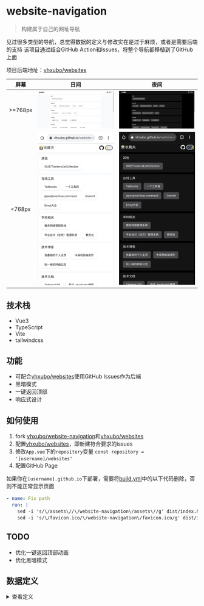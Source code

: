# website-navigation

> 构建属于自己的网址导航

见过很多类型的导航，总觉得数据的定义与修改实在是过于麻烦，或者是需要后端的支持
该项目通过结合GitHub Action和Issues，将整个导航都移植到了GitHub上面

项目后端地址：[vhxubo/websites](https://github.com/vhxubo/websites)

|  屏幕   |                    日间                     |                   夜间                    |
| :-----: | :-----------------------------------------: | :---------------------------------------: |
| >=768px |    ![light_md](docs/images/light_md.png)    |    ![dark_md](docs/images/dark_md.png)    |
| <768px  | ![light_other](docs/images/light_other.jpg) | ![dark_other](docs/images/dark_other.jpg) |

## 技术栈

- Vue3
- TypeScript
- Vite
- tailwindcss

## 功能

- 可配合[vhxubo/websites](https://github.com/vhxubo/websites)使用GitHub Issues作为后端
- 黑暗模式
- 一键返回顶部
- 响应式设计

## 如何使用

1. fork [vhxubo/website-navigation](https://github.com/vhxubo/website-navigation)和[vhxubo/websites](https://github.com/vhxubo/websites)
2. 配置[vhxubo/websites](https://github.com/vhxubo/websites)，即新建符合要求的issues
3. 修改`App.vue`下的`repository`变量 `const repository = '[username]/websites'`
4. 配置GitHub Page

如果你在`[username].github.io`下部署，需要将[build.yml](github\workflows\build.yml)中的以下代码删除，否则不能正常显示页面

```yml
- name: Fix path
  run: |
    sed -i 's/\/assets\//\/website-navigation\/assets\//g' dist/index.html
    sed -i 's/\/favicon.ico/\/website-navigation\/favicon.ico/g' dist/index.html
```

## TODO

- 优化一键返回顶部动画
- 优化黑暗模式

## 数据定义

<details>
  <summary>查看定义</summary>
<pre><code>
{
  "author": "vhxubo",
  "github": "https://github.com/vhxubo/websites",
  "updateTime": "2021-04-02T10:01:30+08:00",
  "list": [
    {
      "label": "学校相关",
      "items": [
        {
          "name": "教务网络管理系统",
          "url": "https://www.lit.edu.cn/jwc/jwwlglxt.htm",
          "description": "洛阳理工学院教务网络管理系统登录，可分别选择相应入口"
        },
        {
          "name": "毕业设计（论文）管理系统",
          "url": "http://lit.co.cnki.net",
          "description": "学生账号用户名为学号，密码为身份证号后八位"
        },
        {
          "name": "教务处",
          "url": "https://www.lit.edu.cn/jwc/",
          "description": "洛理教务在线"
        }
      ]
    },
    {
      "label": "文化娱乐",
      "items": [
        {
          "name": "YouTube",
          "url": "https://www.youtube.com/",
          "description": "在 YouTube 上畅享您喜爱的视频和音乐，上传原创内容并与亲朋好友和全世界观众分享您的视频。"
        },
        {
          "name": "哔哩哔哩",
          "url": "https://www.bilibili.com/",
          "description": "哔哩哔哩 (゜-゜)つロ 干杯~-bilibili"
        }
      ]
    },
    {
      "label": "编程相关",
      "items": [
        {
          "name": "力扣",
          "url": "https://leetcode-cn.com/problemset/all/",
          "description": "力扣 (LeetCode) 全球极客挚爱的技术成长平台"
        },
        {
          "name": "labuladong的算法小抄",
          "url": "https://labuladong.gitbook.io/algo/",
          "description": ""
        },
        {
          "name": "GitHub",
          "url": "https://github.com/",
          "description": "交友平台"
        }
      ]
    }
  ]
}
</code></pre>
</details>
